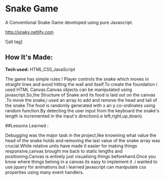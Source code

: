 # Snake Game
A Conventional Snake Game developed using pure Javascript.

http://snaky.netlify.com

![alt tag]

## How It's Made:

**Tech used:** HTML,CSS,JavaScript

The game has simple rules ! Player controls the snake which moves in straight lines and avoid hitting the wall and itself.To create the foundation i used HTML Canvas.Canvas objects can be manipulated using javascript.So,the Structure of Snake and its food is laid out on the canvas .To move the snake,i used an array to add and remove the head and tail of the snake.The food is randomly generated with x an y co-ordinates using random function.By detecting the user input from the keyboard the snake's length is incremented in the input's direction(i.e left,right,up,down).

##Lessons Learned :

Debugging was the major task in the project,like knowning what value the head of the snake holds and removing the last value of the snake array was crucial.While relative units have made it easier for making things responsive,canvas brought me back to static lengths and positioning.Canvas is entirely just visualising things beforehand.Once you know where things belong in a canvas its easy to implement it .i wanted to use jquery for animations but i learned javascript can manipulate css properties using many event handlers.